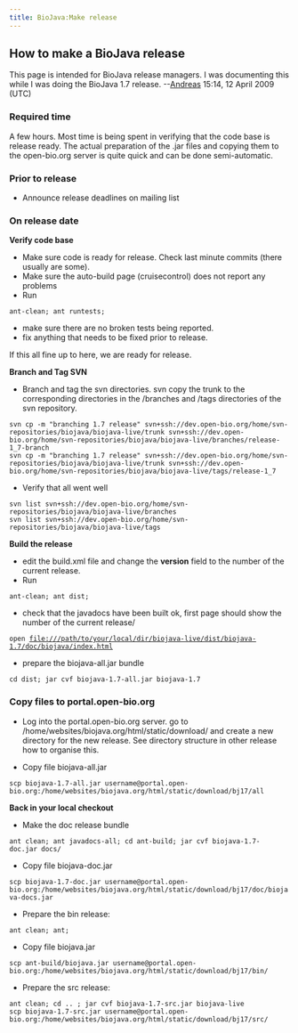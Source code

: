 ```yaml
---
title: BioJava:Make release
---
```


How to make a BioJava release
-----------------------------

This page is intended for BioJava release managers. I was documenting
this while I was doing the BioJava 1.7
release. --[Andreas](User:Andreas "wikilink") 15:14, 12 April 2009 (UTC)

### Required time

A few hours. Most time is being spent in verifying that the code base is
release ready. The actual preparation of the .jar files and copying them
to the open-bio.org server is quite quick and can be done
semi-automatic.

### Prior to release

-   Announce release deadlines on mailing list

### On release date

**Verify code base**

-   Make sure code is ready for release. Check last minute commits
    (there usually are some).
-   Make sure the auto-build page (cruisecontrol) does not report any
    problems
-   Run

`ant-clean; ant runtests;`

-   make sure there are no broken tests being reported.
-   fix anything that needs to be fixed prior to release.

If this all fine up to here, we are ready for release.

**Branch and Tag SVN**

-   Branch and tag the svn directories. svn copy the trunk to the
    corresponding directories in the /branches and /tags directories of
    the svn repository.

`svn cp -m "branching 1.7 release" svn+ssh://dev.open-bio.org/home/svn-repositories/biojava/biojava-live/trunk svn+ssh://dev.open-bio.org/home/svn-repositories/biojava/biojava-live/branches/release-1_7-branch`  
`svn cp -m "branching 1.7 release" svn+ssh://dev.open-bio.org/home/svn-repositories/biojava/biojava-live/trunk svn+ssh://dev.open-bio.org/home/svn-repositories/biojava/biojava-live/tags/release-1_7`

-   Verify that all went well

`svn list svn+ssh://dev.open-bio.org/home/svn-repositories/biojava/biojava-live/branches`  
`svn list svn+ssh://dev.open-bio.org/home/svn-repositories/biojava/biojava-live/tags`

**Build the release**

-   edit the build.xml file and change the **version** field to the
    number of the current release.
-   Run

`ant-clean; ant dist;`

-   check that the javadocs have been built ok, first page should show
    the number of the current release/

`open `[`file:///path/to/your/local/dir/biojava-live/dist/biojava-1.7/doc/biojava/index.html`](file:///path/to/your/local/dir/biojava-live/dist/biojava-1.7/doc/biojava/index.html)

-   prepare the biojava-all.jar bundle

`cd dist; jar cvf biojava-1.7-all.jar biojava-1.7`

### Copy files to portal.open-bio.org

-   Log into the portal.open-bio.org server. go to
    /home/websites/biojava.org/html/static/download/ and create a new
    directory for the new release. See directory structure in other
    release how to organise this.

<!-- -->

-   Copy file biojava-all.jar

`scp biojava-1.7-all.jar username@portal.open-bio.org:/home/websites/biojava.org/html/static/download/bj17/all`

**Back in your local checkout**

-   Make the doc release bundle

`ant clean; ant javadocs-all; cd ant-build; jar cvf biojava-1.7-doc.jar docs/`

-   Copy file biojava-doc.jar

`scp biojava-1.7-doc.jar username@portal.open-bio.org:/home/websites/biojava.org/html/static/download/bj17/doc/biojava-docs.jar`

-   Prepare the bin release:

`ant clean; ant;`

-   Copy file biojava.jar

`scp ant-build/biojava.jar username@portal.open-bio.org:/home/websites/biojava.org/html/static/download/bj17/bin/`

-   Prepare the src release:

`ant clean; cd .. ; jar cvf biojava-1.7-src.jar biojava-live`  
`scp biojava-1.7-src.jar username@portal.open-bio.org:/home/websites/biojava.org/html/static/download/bj17/src/`
